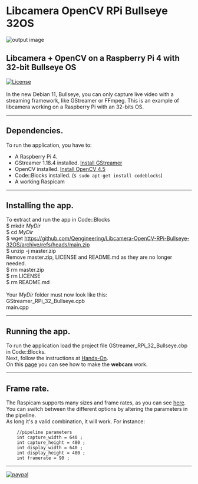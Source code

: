 # Libcamera OpenCV RPi Bullseye 32OS
![output image]( https://qengineering.eu/images/CameraWall.webp )<br/>
## Libcamera + OpenCV on a Raspberry Pi 4 with 32-bit Bullseye OS
[![License](https://img.shields.io/badge/License-BSD%203--Clause-blue.svg)](https://opensource.org/licenses/BSD-3-Clause)<br/><br/>
In the new Debian 11, Bullseye, you can only capture live video with a streaming framework, like GStreamer or FFmpeg. This is an example of libcamera working on a Raspberry Pi with an 32-bits OS.<br/>

------------

## Dependencies.<br/>
To run the application, you have to:
- A Raspberry Pi 4. 
- GStreamer 1.18.4 installed. [Install GStreamer](https://qengineering.eu/install-gstreamer-1.18-on-raspberry-pi-4.html) <br/>
- OpenCV installed. [Install OpenCV 4.5](https://qengineering.eu/install-opencv-4.5-on-raspberry-pi-4.html) <br/>
- Code::Blocks installed. (```$ sudo apt-get install codeblocks```)
- A working Raspicam

------------

## Installing the app.
To extract and run the app in Code::Blocks <br/>
$ mkdir *MyDir* <br/>
$ cd *MyDir* <br/>
$ wget https://github.com/Qengineering/Libcamera-OpenCV-RPi-Bullseye-32OS/archive/refs/heads/main.zip <br/>
$ unzip -j master.zip <br/>
Remove master.zip, LICENSE and README.md as they are no longer needed. <br/> 
$ rm master.zip <br/>
$ rm LICENSE <br/>
$ rm README.md <br/> <br/>
Your *MyDir* folder must now look like this: <br/> 
GStreamer_RPi_32_Bullseye.cpb <br/>
main.cpp <br/>

------------

## Running the app.
To run the application load the project file GStreamer_RPi_32_Bullseye.cbp in Code::Blocks.<br/> 
Next, follow the instructions at [Hands-On](https://qengineering.eu/deep-learning-examples-on-raspberry-32-64-os.html#HandsOn).<br/>
On this [page](https://qengineering.eu/install-gstreamer-1.18-on-raspberry-pi-4.html) you can see how to make the **webcam** work.

------------

## Frame rate.
The Raspicam supports many sizes and frame rates, as you can see [here](https://www.raspberrypi.org/documentation/raspbian/applications/camera.md).<br/>
You can switch between the different options by altering the parameters in the pipeline.<br/>
As long it's a valid combination, it will work. For instance:<br/>
```
    //pipeline parameters
    int capture_width = 640 ;
    int capture_height = 480 ;
    int display_width = 640 ;
    int display_height = 480 ;
    int framerate = 90 ;
```

------------

[![paypal](https://qengineering.eu/images/TipJarSmall4.png)](https://www.paypal.com/cgi-bin/webscr?cmd=_s-xclick&hosted_button_id=CPZTM5BB3FCYL) 
